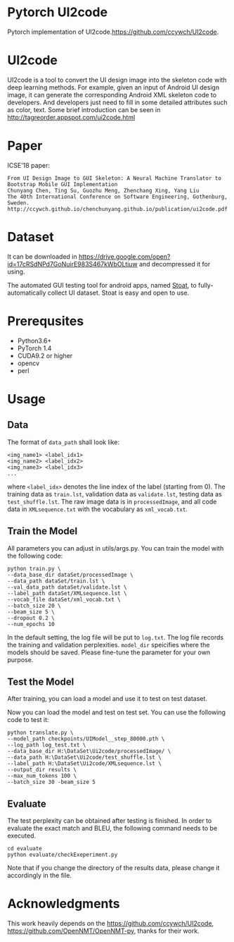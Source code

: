 # Pytorch UI2code
Pytorch implementation of UI2code.https://github.com/ccywch/UI2code.
# UI2code
UI2code is a tool to convert the UI design image into the skeleton code with deep learning methods.
For example, given an input of Android UI design image, it can generate the corresponding Android XML skeleton code to developers. And developers just need to fill in some detailed attributes such as color, text.
Some brief introduction can be seen in http://tagreorder.appspot.com/ui2code.html

# Paper
ICSE'18 paper:

    From UI Design Image to GUI Skeleton: A Neural Machine Translator to Bootstrap Mobile GUI Implementation
    Chunyang Chen, Ting Su, Guozhu Meng, Zhenchang Xing, Yang Liu
    The 40th International Conference on Software Engineering, Gothenburg, Sweden.
    http://ccywch.github.io/chenchunyang.github.io/publication/ui2code.pdf


# Dataset
It can be downloaded in https://drive.google.com/open?id=17cRSdNPd7GoNuirE983S467kWbOLtiuw and decompressed it for using.

The automated GUI testing tool for android apps, named [Stoat](https://tingsu.github.io/files/stoat.html), to fully-automatically collect UI dataset. Stoat is easy and open to use. 

# Prerequsites

- Python3.6+
- PyTorch 1.4
- CUDA9.2 or higher
- opencv
- perl


# Usage

## Data

The format of `data_path` shall look like:

```
<img_name1> <label_idx1>
<img_name2> <label_idx2>
<img_name3> <label_idx3>
...
```
where `<label_idx>` denotes the line index of the label (starting from 0).
The training data as `train.lst`, validation data as `validate.lst`, testing data as `test_shuffle.lst`.
The raw image data is in `processedImage`, and all code data in `XMLsequence.txt` with the vocabulary as `xml_vocab.txt`.

## Train the Model

All parameters you can adjust in utils/args.py. You can train the model with the following code:
```
python train.py \
--data_base_dir dataSet/processedImage \
--data_path dataSet/train.lst \
--val_data_path dataSet/validate.lst \
--label_path dataSet/XMLsequence.lst \
--vocab_file dataSet/xml_vocab.txt \
--batch_size 20 \
--beam_size 5 \
--dropout 0.2 \
--num_epochs 10
```
In the default setting, the log file will be put to `log.txt`. The log file records the training and validation perplexities. `model_dir` speicifies where the models should be saved. Please fine-tune the parameter for your own purpose.

## Test the Model

After training, you can load a model and use it to test on test dataset. 

Now you can load the model and test on test set. 
You can use the following code to test it:

```
python translate.py \ 
--model_path checkpoints/UIModel__step_80000.pth \
--log_path log_test.txt \
--data_base_dir H:\DataSet\Ui2code/processedImage/ \
--data_path H:\DataSet\Ui2code/test_shuffle.lst \
--label_path H:\DataSet\Ui2code/XMLsequence.lst \
--output_dir results \
--max_num_tokens 100 \
--batch_size 30 -beam_size 5
```

## Evaluate
The test perplexity can be obtained after testing is finished. In order to evaluate the exact match and BLEU, the following command needs to be executed.

```
cd evaluate
python evaluate/checkExeperiment.py
```
Note that if you change the directory of the results data, please change it accordingly in the file.


# Acknowledgments
This work heavily depends on the <https://github.com/ccywch/UI2code>, <https://github.com/OpenNMT/OpenNMT-py>, thanks for their work.
